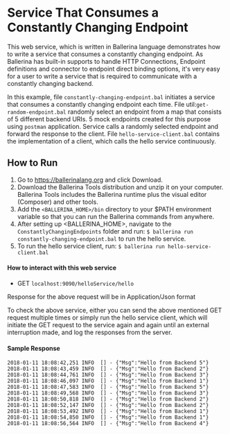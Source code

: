 # Service That Consumes a Constantly Changing Endpoint

This web service, which is written in Ballerina language demonstrates how to write a service that consumes a constantly 
changing endpoint. As Ballerina has built-in supports to handle HTTP Connections, Endpoint definitions and connector 
to endpoint direct binding options, it's very easy for a user to write a service that is required to communicate with
a constantly changing backend. 

In this example, file `constantly-changing-endpoint.bal` initiates a service that consumes a constantly changing 
endpoint each time.  File util:`get-random-endpoint.bal` randomly select an endpoint from a map that consists of 5 
different backend URIs. 5 mock endpoints created for this purpose using `postman` application. 
Service calls a randomly selected endpoint and forward the response to the client. File `hello-service-client.bal` 
contains the implementation of a client, which calls the hello service continuously.

## How to Run
1) Go to https://ballerinalang.org and click Download.
2) Download the Ballerina Tools distribution and unzip it on your computer. Ballerina Tools includes the Ballerina 
runtime plus the visual editor (Composer) and other tools.
3) Add the `<BALLERINA_HOME>/bin` directory to your $PATH environment variable so that you can run the Ballerina 
commands from anywhere.
4) After setting up <BALLERINA_HOME>, navigate to the `ConstantlyChangingEndpoints` folder and run:
 `$ ballerina run constantly-changing-endpoint.bal` to run the hello service.
5) To run the hello service client, run: `$ ballerina run hello-service-client.bal` 

#### How to interact with this web service
* GET `localhost:9090/helloService/hello`

Response for the above request will be in Application/Json format

To check the above service, either you can send the above mentioned GET request multiple times or simply run the 
hello service client, which will initiate the GET request to the service again and again until an external 
interruption made, and log the responses from the server.

#### Sample Response
```
2018-01-11 18:08:42,251 INFO  [] - {"Msg":"Hello from Backend 5"} 
2018-01-11 18:08:43,459 INFO  [] - {"Msg":"Hello from Backend 2"} 
2018-01-11 18:08:44,761 INFO  [] - {"Msg":"Hello from Backend 3"} 
2018-01-11 18:08:46,097 INFO  [] - {"Msg":"Hello from Backend 1"} 
2018-01-11 18:08:47,583 INFO  [] - {"Msg":"Hello from Backend 5"} 
2018-01-11 18:08:49,568 INFO  [] - {"Msg":"Hello from Backend 3"} 
2018-01-11 18:08:50,818 INFO  [] - {"Msg":"Hello from Backend 2"} 
2018-01-11 18:08:52,147 INFO  [] - {"Msg":"Hello from Backend 2"} 
2018-01-11 18:08:53,492 INFO  [] - {"Msg":"Hello from Backend 1"} 
2018-01-11 18:08:54,850 INFO  [] - {"Msg":"Hello from Backend 1"} 
2018-01-11 18:08:56,564 INFO  [] - {"Msg":"Hello from Backend 4"}
```
